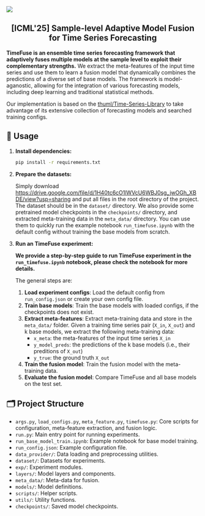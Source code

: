 ![](https://raw.githubusercontent.com/ZhiningLiu1998/figures/refs/heads/master/timefuse/method.png)

<h2 align="center">
    [ICML'25] Sample-level Adaptive Model Fusion for Time Series Forecasting <br>
</h2>

**TimeFuse is an ensemble time series forecasting framework that adaptively fuses multiple models at the sample level to exploit their complementary strengths.**
We extract the meta-features of the input time series and use them to learn a fusion model that dynamically combines the predictions of a diverse set of base models.
The framework is model-aganostic, allowing for the integration of various forecasting models, including deep learning and traditional statistical methods.

Our implementation is based on the [thuml/Time-Series-Library](https://github.com/thuml/Time-Series-Library) to take advantage of its extensive collection of forecasting models and searched training configs.

<!-- ## Table of Contents -->
<!-- - [🧳 Usage](#-usage)
- [🗂️ Project Structure](#️-project-structure) -->


## 🧳 Usage

1. **Install dependencies:**
    ```sh
    pip install -r requirements.txt
    ```
2. **Prepare the datasets:**
   
   Simply download https://drive.google.com/file/d/1H40tc6cO1lWVcU6WBJ0sg_jwOGh_XBDE/view?usp=sharing and put all files in the root directory of the project. The dataset should be in the `dataset/` directory.
   We also provide some pretrained model checkpoints in the `checkpoints/` directory, and extracted meta-training data in the `meta_data/` directory. You can use them to quickly run the example notebook `run_timefuse.ipynb` with the default config without training the base models from scratch.

3. **Run an TimeFuse experiment:**

    **We provide a step-by-step guide to run TimeFuse experiment in the `run_timefuse.ipynb` notebook, please check the notebook for more details.**

    The general steps are:
    1. **Load experiment configs**: Load the default config from `run_config.json` or create your own config file.
    2. **Train base models**: Train the base models with loaded configs, if the checkpoints does not exist.
    3. **Extract meta-features**: Extract meta-training data and store in the `meta_data/` folder.
        Given a training time series pair (`X_in`, `X_out`) and k base models, we extract the following meta-training data:
        - `x_meta`: the meta-features of the input time series `X_in`
        - `y_model_preds`: the predictions of the k base models (i.e., their preditions of `X_out`)
        - `y_true`: the ground truth `X_out`
    4. **Train the fusion model**: Train the fusion model with the meta-training data.
    5. **Evaluate the fusion model**: Compare TimeFuse and all base models on the test set.


## 🗂️ Project Structure

- `args.py`, `load_configs.py`, `meta_feature.py`, `timefuse.py`: Core scripts for configuration, meta-feature extraction, and fusion logic.
- `run.py`: Main entry point for running experiments.
- `run_base_model_train.ipynb`: Example notebook for base model training.
- `run_config.json`: Example configuration file.
- `data_provider/`: Data loading and preprocessing utilities.
- `dataset/`: Datasets for experiments.
- `exp/`: Experiment modules.
- `layers/`: Model layers and components.
- `meta_data/`: Meta-data for fusion.
- `models/`: Model definitions.
- `scripts/`: Helper scripts.
- `utils/`: Utility functions.
- `checkpoints/`: Saved model checkpoints.